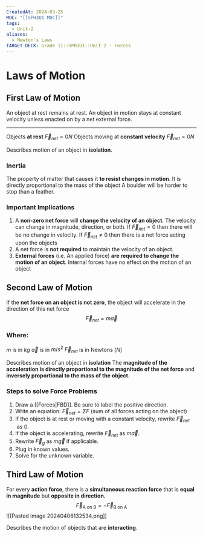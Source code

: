 ```yaml
---
CreatedAt: 2024-03-25
MOC: "[[SPH3U1 MOC]]"
tags:
  - Unit-2
aliases:
  - Newton's Laws
TARGET DECK: Grade 11::SPH3U1::Unit 2 - Forces
---
```


# Laws of Motion

## First Law of Motion
An object at rest remains at rest. An object in motion stays at constant velocity unless enacted on by a net external force.
___
Objects **at rest**                                           $\vec{F}_{net} = 0N$
Objects moving at **constant velocity** $\vec{F}_{net} = 0N$


Describes motion of an object in **isolation**.


### Inertia
The property of matter that causes it **to resist changes in motion**. It is directly proportional to the mass of the object
A boulder will be harder to stop than a feather.


### Important Implications
1. A **non-zero net force** will **change the velocity of an object**. The velocity can change in magnitude, direction, or both. If $\vec{F}_{net} =0$ then there will be no change in velocity. If $\vec{F}_{net} \neq 0$ then there is a net force acting upon the objects
2. A net force is **not required** to maintain the velocity of an object.
3. **External forces** (i.e. An applied force) **are required to change the motion of an object**. Internal forces have no effect on the motion of an object

## Second Law of Motion
If the **net force on an object is not zero**, the object will accelerate in the direction of this net force
$$ \vec{F}_{net} = m \vec{a} $$

### Where:
$m$ is in $kg$
$\vec{a}$ is in $m/s^2$
$\vec{F}_{net}$ is in Newtons ($N$)


Describes motion of an object in **isolation**
The **magnitude of the acceleration is directly proportional to the magnitude of the net force** and **inversely proportional to the mass of the object.**

### Steps to solve Force Problems
1. Draw a [[Forces|FBD]]. Be sure to label the positive direction.
2. Write an equation:
$\vec{F}_{net} = \Sigma F$ (sum of all forces acting on the object)
3. If the object is at rest or moving with a constant velocity, rewrite $\vec{F}_{net}$  as 0.
4. If the object is accelerating, rewrite $\vec{F}_{net}$ as $m \vec{a}$.
5. Rewrite $\vec{F}_{g}$ as $m \vec{g}$ if applicable.
6. Plug in known values.
7. Solve for the unknown variable.



## Third Law of Motion
For every **action force**, there is a **simultaneous reaction force** that is **equal** **in magnitude** but **opposite in direction.**
$$ \vec{F}_{\text{A on B}} = - \vec{F}_{\text{B on A}} $$
![[Pasted image 20240406132534.png]]


Describes the motion of objects that are **interacting**.
